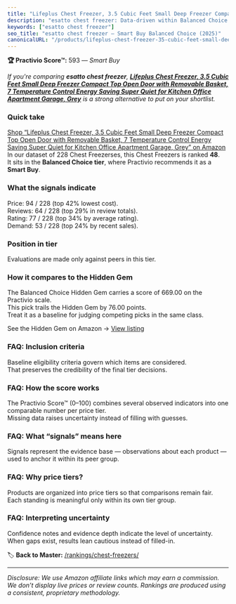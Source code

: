 ```yaml
---
title: "Lifeplus Chest Freezer, 3.5 Cubic Feet Small Deep Freezer Compact Top Open Door with Removable Basket, 7 Temperature Control Energy Saving Super Quiet for Kitchen Office Apartment Garage, Grey"
description: "esatto chest freezer: Data-driven within Balanced Choice ranking using the Practivio Score™. Positioned by quality, value, demand, findability, momentum."
keywords: ["esatto chest freezer"]
seo_title: "esatto chest freezer — Smart Buy Balanced Choice (2025)"
canonicalURL: "/products/lifeplus-chest-freezer-35-cubic-feet-small-deep-freezer-compact-top-open-door-with-removable-basket-7-temperature-control-energy-saving-super-quiet-for-kitchen-office-apartment-garage-grey-B0CKVHKTVQ/"
---
```


**🏆 Practivio Score™:** 593 — _Smart Buy_


*If you're comparing **esatto chest freezer**, **[Lifeplus Chest Freezer, 3.5 Cubic Feet Small Deep Freezer Compact Top Open Door with Removable Basket, 7 Temperature Control Energy Saving Super Quiet for Kitchen Office Apartment Garage, Grey](https://www.amazon.com/dp/B0CKVHKTVQ?tag=practivio-20)** is a strong alternative to put on your shortlist.*
### Quick take
[Shop “Lifeplus Chest Freezer, 3.5 Cubic Feet Small Deep Freezer Compact Top Open Door with Removable Basket, 7 Temperature Control Energy Saving Super Quiet for Kitchen Office Apartment Garage, Grey” on Amazon](https://www.amazon.com/dp/B0CKVHKTVQ?tag=practivio-20)
In our dataset of 228 Chest Freezerses, this Chest Freezers is ranked **48**.  
It sits in the **Balanced Choice tier**, where Practivio recommends it as a **Smart Buy**.

### What the signals indicate
Price: 94 / 228 (top 42% lowest cost).  
Reviews: 64 / 228 (top 29% in review totals).  
Rating: 77 / 228 (top 34% by average rating).  
Demand: 53 / 228 (top 24% by recent sales).

### Position in tier
Evaluations are made only against peers in this tier.

### How it compares to the Hidden Gem
The Balanced Choice Hidden Gem carries a score of 669.00 on the Practivio scale.  
This pick trails the Hidden Gem by 76.00 points.  
Treat it as a baseline for judging competing picks in the same class.  

See the Hidden Gem on Amazon → [View listing](https://www.amazon.com/dp/B00L7QVSXE?tag=practivio-20)

### FAQ: Inclusion criteria
Baseline eligibility criteria govern which items are considered.  
That preserves the credibility of the final tier decisions.

### FAQ: How the score works
The Practivio Score™ (0–100) combines several observed indicators into one comparable number per price tier.  
Missing data raises uncertainty instead of filling with guesses.

### FAQ: What “signals” means here
Signals represent the evidence base — observations about each product — used to anchor it within its peer group.

### FAQ: Why price tiers?
Products are organized into price tiers so that comparisons remain fair.  
Each standing is meaningful only within its own tier group.

### FAQ: Interpreting uncertainty
Confidence notes and evidence depth indicate the level of uncertainty.  
When gaps exist, results lean cautious instead of filled-in.


🏷️ **Back to Master:** [/rankings/chest-freezers/](/rankings/chest-freezers/)

---
_Disclosure: We use Amazon affiliate links which may earn a commission. We don’t display live prices or review counts. Rankings are produced using a consistent, proprietary methodology._
